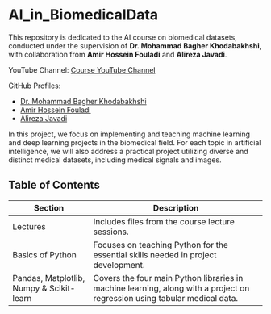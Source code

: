 # AI_in_BiomedicalData
This repository is dedicated to the AI course on biomedical datasets, conducted under the supervision of **Dr. Mohammad Bagher Khodabakhshi**, with collaboration from **Amir Hossein Fouladi** and **Alireza Javadi**.

YouTube Channel: [Course YouTube Channel](https://youtube.com/)  

GitHub Profiles:  
- [Dr. Mohammad Bagher Khodabakhshi](https://github.com/mbkhodabakhshi/)  
- [Amir Hossein Fouladi](https://github.com/amir-Hofo/)  
- [Alireza Javadi](https://github.com/alirezajavady)

In this project, we focus on implementing and teaching machine learning and deep learning projects in the biomedical field. For each topic in artificial intelligence, we will also address a practical project utilizing diverse and distinct medical datasets, including medical signals and images.

## Table of Contents

| Section                          | Description                                                                                                  |
|-----------------------------------|--------------------------------------------------------------------------------------------------------------|
| Lectures                          | Includes files from the course lecture sessions.                                                             |
| Basics of Python                  | Focuses on teaching Python for the essential skills needed in project development.                           |
| Pandas, Matplotlib, Numpy & Scikit-learn | Covers the four main Python libraries in machine learning, along with a project on regression using tabular medical data. |

